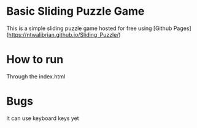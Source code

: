 # Basic Sliding Puzzle Game

This is a simple sliding puzzle game hosted for free
using [Github Pages] (https://ntwalibrian.github.io/Sliding_Puzzle/)

# How to run
Through the index.html 

# Bugs
 It can use keyboard keys yet
